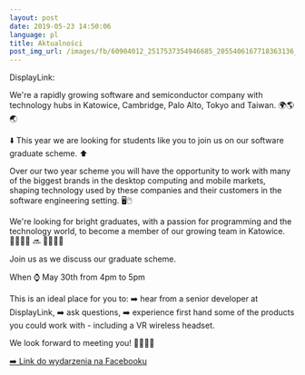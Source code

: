 ```yaml
---
layout: post
date: 2019-05-23 14:50:06
language: pl
title: Aktualności
post_img_url: /images/fb/60904012_2517537354946685_2055406167718363136_o.jpg
---
```


DisplayLink:

We're a rapidly growing software and semiconductor company with technology hubs in Katowice, Cambridge, Palo Alto, Tokyo and Taiwan.
🌍🌎🌏

⬇️
This year we are looking for students like you to join us on our software graduate scheme. 
⬆️

Over our two year scheme you will have the opportunity to work with many of the biggest brands in the desktop computing and mobile markets, shaping technology used by these companies and their customers in the software engineering setting. 
🖥🖱

We're looking for bright graduates, with a passion for programming and the technology world, to become a member of our growing team in Katowice.
 👨‍🎓👩‍🎓 🔜 👨‍💻👩‍💻

Join us as we discuss our graduate scheme. 

When ⌚ May 30th from 4pm to 5pm

This is an ideal place for you to:
➡️ hear from a senior developer at DisplayLink, 
➡️ ask questions,
➡️ experience first hand some of the products you could work with - including a VR wireless headset.

We look forward to meeting you! 🙋‍♂️🙋‍♀️

 <a href="https://www.facebook.com/events/2309238099135229/">➡️ Link do wydarzenia na Facebooku</a>